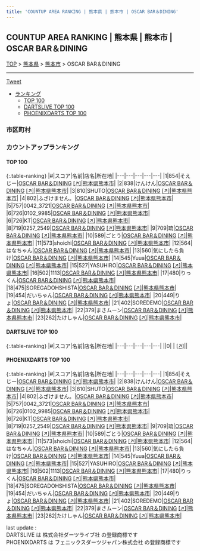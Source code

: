 ```yaml
---
title: 'COUNTUP AREA RANKING | 熊本県 | 熊本市 | OSCAR BAR＆DINING'
---
```

## COUNTUP AREA RANKING | 熊本県 | 熊本市 | OSCAR BAR＆DINING

[TOP](/darts/rank/) > [熊本県](/darts/rank/熊本県/) > [熊本市](/darts/rank/熊本県/熊本市/) > OSCAR BAR＆DINING

___

<a href="https://twitter.com/share?ref_src=twsrc%5Etfw" data-text="COUNTUP AREA RANKING | 熊本県熊本市OSCAR BAR＆DINING" class="twitter-share-button" data-hashtags="DARTSLIVE,PHOENIXDARTS,darts,ダーツ" data-show-count="false">Tweet</a>

* [ランキング](#カウントアップランキング)
    * [TOP 100](#top-100)
    * [DARTSLIVE TOP 100](#dartslive-top-100)
    * [PHOENIXDARTS TOP 100](#phoenixdarts-top-100)

### 市区町村

<ul>

</ul>

### カウントアップランキング

#### TOP 100



{:.table-ranking}
|#|スコア|名前|店名|所在地|
|---|---|---|---|---|
|1|854|<span class="rank-name-pd">そえじー</span>|<a href="/darts/rank/shops/89679.html">OSCAR BAR＆DINING</a> <a href="https://vs.phoenixdarts.com/jp/shop/shopDetailInfo/s_89679?s_seq=89679">[↗]</a>|<a href="/darts/rank/熊本県/熊本市">熊本県熊本市</a>|
|2|838|<span class="rank-name-pd">けんけん</span>|<a href="/darts/rank/shops/89679.html">OSCAR BAR＆DINING</a> <a href="https://vs.phoenixdarts.com/jp/shop/shopDetailInfo/s_89679?s_seq=89679">[↗]</a>|<a href="/darts/rank/熊本県/熊本市">熊本県熊本市</a>|
|3|810|<span class="rank-name-pd">SHUTO</span>|<a href="/darts/rank/shops/89679.html">OSCAR BAR＆DINING</a> <a href="https://vs.phoenixdarts.com/jp/shop/shopDetailInfo/s_89679?s_seq=89679">[↗]</a>|<a href="/darts/rank/熊本県/熊本市">熊本県熊本市</a>|
|4|802|<span class="rank-name-pd">ふざけません。</span>|<a href="/darts/rank/shops/89679.html">OSCAR BAR＆DINING</a> <a href="https://vs.phoenixdarts.com/jp/shop/shopDetailInfo/s_89679?s_seq=89679">[↗]</a>|<a href="/darts/rank/熊本県/熊本市">熊本県熊本市</a>|
|5|757|<span class="rank-name-pd">0042_3721</span>|<a href="/darts/rank/shops/89679.html">OSCAR BAR＆DINING</a> <a href="https://vs.phoenixdarts.com/jp/shop/shopDetailInfo/s_89679?s_seq=89679">[↗]</a>|<a href="/darts/rank/熊本県/熊本市">熊本県熊本市</a>|
|6|726|<span class="rank-name-pd">0102_9985</span>|<a href="/darts/rank/shops/89679.html">OSCAR BAR＆DINING</a> <a href="https://vs.phoenixdarts.com/jp/shop/shopDetailInfo/s_89679?s_seq=89679">[↗]</a>|<a href="/darts/rank/熊本県/熊本市">熊本県熊本市</a>|
|6|726|<span class="rank-name-pd">KT</span>|<a href="/darts/rank/shops/89679.html">OSCAR BAR＆DINING</a> <a href="https://vs.phoenixdarts.com/jp/shop/shopDetailInfo/s_89679?s_seq=89679">[↗]</a>|<a href="/darts/rank/熊本県/熊本市">熊本県熊本市</a>|
|8|719|<span class="rank-name-pd">0257_2549</span>|<a href="/darts/rank/shops/89679.html">OSCAR BAR＆DINING</a> <a href="https://vs.phoenixdarts.com/jp/shop/shopDetailInfo/s_89679?s_seq=89679">[↗]</a>|<a href="/darts/rank/熊本県/熊本市">熊本県熊本市</a>|
|9|709|<span class="rank-name-pd">琉</span>|<a href="/darts/rank/shops/89679.html">OSCAR BAR＆DINING</a> <a href="https://vs.phoenixdarts.com/jp/shop/shopDetailInfo/s_89679?s_seq=89679">[↗]</a>|<a href="/darts/rank/熊本県/熊本市">熊本県熊本市</a>|
|10|589|<span class="rank-name-pd">ごとう</span>|<a href="/darts/rank/shops/89679.html">OSCAR BAR＆DINING</a> <a href="https://vs.phoenixdarts.com/jp/shop/shopDetailInfo/s_89679?s_seq=89679">[↗]</a>|<a href="/darts/rank/熊本県/熊本市">熊本県熊本市</a>|
|11|573|<span class="rank-name-pd">shoichi</span>|<a href="/darts/rank/shops/89679.html">OSCAR BAR＆DINING</a> <a href="https://vs.phoenixdarts.com/jp/shop/shopDetailInfo/s_89679?s_seq=89679">[↗]</a>|<a href="/darts/rank/熊本県/熊本市">熊本県熊本市</a>|
|12|564|<span class="rank-name-pd">はなちゃん</span>|<a href="/darts/rank/shops/89679.html">OSCAR BAR＆DINING</a> <a href="https://vs.phoenixdarts.com/jp/shop/shopDetailInfo/s_89679?s_seq=89679">[↗]</a>|<a href="/darts/rank/熊本県/熊本市">熊本県熊本市</a>|
|13|560|<span class="rank-name-pd">気にしたら負け</span>|<a href="/darts/rank/shops/89679.html">OSCAR BAR＆DINING</a> <a href="https://vs.phoenixdarts.com/jp/shop/shopDetailInfo/s_89679?s_seq=89679">[↗]</a>|<a href="/darts/rank/熊本県/熊本市">熊本県熊本市</a>|
|14|545|<span class="rank-name-pd">Yuua</span>|<a href="/darts/rank/shops/89679.html">OSCAR BAR＆DINING</a> <a href="https://vs.phoenixdarts.com/jp/shop/shopDetailInfo/s_89679?s_seq=89679">[↗]</a>|<a href="/darts/rank/熊本県/熊本市">熊本県熊本市</a>|
|15|527|<span class="rank-name-pd">YASUHIRO</span>|<a href="/darts/rank/shops/89679.html">OSCAR BAR＆DINING</a> <a href="https://vs.phoenixdarts.com/jp/shop/shopDetailInfo/s_89679?s_seq=89679">[↗]</a>|<a href="/darts/rank/熊本県/熊本市">熊本県熊本市</a>|
|16|502|<span class="rank-name-pd">1113</span>|<a href="/darts/rank/shops/89679.html">OSCAR BAR＆DINING</a> <a href="https://vs.phoenixdarts.com/jp/shop/shopDetailInfo/s_89679?s_seq=89679">[↗]</a>|<a href="/darts/rank/熊本県/熊本市">熊本県熊本市</a>|
|17|480|<span class="rank-name-pd">りっくん</span>|<a href="/darts/rank/shops/89679.html">OSCAR BAR＆DINING</a> <a href="https://vs.phoenixdarts.com/jp/shop/shopDetailInfo/s_89679?s_seq=89679">[↗]</a>|<a href="/darts/rank/熊本県/熊本市">熊本県熊本市</a>|
|18|475|<span class="rank-name-pd">SOREGADOHSHISTA</span>|<a href="/darts/rank/shops/89679.html">OSCAR BAR＆DINING</a> <a href="https://vs.phoenixdarts.com/jp/shop/shopDetailInfo/s_89679?s_seq=89679">[↗]</a>|<a href="/darts/rank/熊本県/熊本市">熊本県熊本市</a>|
|19|454|<span class="rank-name-pd">だいちゃん</span>|<a href="/darts/rank/shops/89679.html">OSCAR BAR＆DINING</a> <a href="https://vs.phoenixdarts.com/jp/shop/shopDetailInfo/s_89679?s_seq=89679">[↗]</a>|<a href="/darts/rank/熊本県/熊本市">熊本県熊本市</a>|
|20|449|<span class="rank-name-pd">りょ</span>|<a href="/darts/rank/shops/89679.html">OSCAR BAR＆DINING</a> <a href="https://vs.phoenixdarts.com/jp/shop/shopDetailInfo/s_89679?s_seq=89679">[↗]</a>|<a href="/darts/rank/熊本県/熊本市">熊本県熊本市</a>|
|21|402|<span class="rank-name-pd">SOREDEMO</span>|<a href="/darts/rank/shops/89679.html">OSCAR BAR＆DINING</a> <a href="https://vs.phoenixdarts.com/jp/shop/shopDetailInfo/s_89679?s_seq=89679">[↗]</a>|<a href="/darts/rank/熊本県/熊本市">熊本県熊本市</a>|
|22|379|<span class="rank-name-pd">まさムーン</span>|<a href="/darts/rank/shops/89679.html">OSCAR BAR＆DINING</a> <a href="https://vs.phoenixdarts.com/jp/shop/shopDetailInfo/s_89679?s_seq=89679">[↗]</a>|<a href="/darts/rank/熊本県/熊本市">熊本県熊本市</a>|
|23|262|<span class="rank-name-pd">たけしゃん</span>|<a href="/darts/rank/shops/89679.html">OSCAR BAR＆DINING</a> <a href="https://vs.phoenixdarts.com/jp/shop/shopDetailInfo/s_89679?s_seq=89679">[↗]</a>|<a href="/darts/rank/熊本県/熊本市">熊本県熊本市</a>|


#### DARTSLIVE TOP 100



{:.table-ranking}
|#|スコア|名前|店名|所在地|
|---|---|---|---|---|
||0|<span class="rank-name-dl"> </span>|<a href="/darts/rank/shops/.html"></a> <a href="">[↗]</a>|<a href="/darts/rank//"></a>|


#### PHOENIXDARTS TOP 100



{:.table-ranking}
|#|スコア|名前|店名|所在地|
|---|---|---|---|---|
|1|854|<span class="rank-name-pd">そえじー</span>|<a href="/darts/rank/shops/89679.html">OSCAR BAR＆DINING</a> <a href="https://vs.phoenixdarts.com/jp/shop/shopDetailInfo/s_89679?s_seq=89679">[↗]</a>|<a href="/darts/rank/熊本県/熊本市">熊本県熊本市</a>|
|2|838|<span class="rank-name-pd">けんけん</span>|<a href="/darts/rank/shops/89679.html">OSCAR BAR＆DINING</a> <a href="https://vs.phoenixdarts.com/jp/shop/shopDetailInfo/s_89679?s_seq=89679">[↗]</a>|<a href="/darts/rank/熊本県/熊本市">熊本県熊本市</a>|
|3|810|<span class="rank-name-pd">SHUTO</span>|<a href="/darts/rank/shops/89679.html">OSCAR BAR＆DINING</a> <a href="https://vs.phoenixdarts.com/jp/shop/shopDetailInfo/s_89679?s_seq=89679">[↗]</a>|<a href="/darts/rank/熊本県/熊本市">熊本県熊本市</a>|
|4|802|<span class="rank-name-pd">ふざけません。</span>|<a href="/darts/rank/shops/89679.html">OSCAR BAR＆DINING</a> <a href="https://vs.phoenixdarts.com/jp/shop/shopDetailInfo/s_89679?s_seq=89679">[↗]</a>|<a href="/darts/rank/熊本県/熊本市">熊本県熊本市</a>|
|5|757|<span class="rank-name-pd">0042_3721</span>|<a href="/darts/rank/shops/89679.html">OSCAR BAR＆DINING</a> <a href="https://vs.phoenixdarts.com/jp/shop/shopDetailInfo/s_89679?s_seq=89679">[↗]</a>|<a href="/darts/rank/熊本県/熊本市">熊本県熊本市</a>|
|6|726|<span class="rank-name-pd">0102_9985</span>|<a href="/darts/rank/shops/89679.html">OSCAR BAR＆DINING</a> <a href="https://vs.phoenixdarts.com/jp/shop/shopDetailInfo/s_89679?s_seq=89679">[↗]</a>|<a href="/darts/rank/熊本県/熊本市">熊本県熊本市</a>|
|6|726|<span class="rank-name-pd">KT</span>|<a href="/darts/rank/shops/89679.html">OSCAR BAR＆DINING</a> <a href="https://vs.phoenixdarts.com/jp/shop/shopDetailInfo/s_89679?s_seq=89679">[↗]</a>|<a href="/darts/rank/熊本県/熊本市">熊本県熊本市</a>|
|8|719|<span class="rank-name-pd">0257_2549</span>|<a href="/darts/rank/shops/89679.html">OSCAR BAR＆DINING</a> <a href="https://vs.phoenixdarts.com/jp/shop/shopDetailInfo/s_89679?s_seq=89679">[↗]</a>|<a href="/darts/rank/熊本県/熊本市">熊本県熊本市</a>|
|9|709|<span class="rank-name-pd">琉</span>|<a href="/darts/rank/shops/89679.html">OSCAR BAR＆DINING</a> <a href="https://vs.phoenixdarts.com/jp/shop/shopDetailInfo/s_89679?s_seq=89679">[↗]</a>|<a href="/darts/rank/熊本県/熊本市">熊本県熊本市</a>|
|10|589|<span class="rank-name-pd">ごとう</span>|<a href="/darts/rank/shops/89679.html">OSCAR BAR＆DINING</a> <a href="https://vs.phoenixdarts.com/jp/shop/shopDetailInfo/s_89679?s_seq=89679">[↗]</a>|<a href="/darts/rank/熊本県/熊本市">熊本県熊本市</a>|
|11|573|<span class="rank-name-pd">shoichi</span>|<a href="/darts/rank/shops/89679.html">OSCAR BAR＆DINING</a> <a href="https://vs.phoenixdarts.com/jp/shop/shopDetailInfo/s_89679?s_seq=89679">[↗]</a>|<a href="/darts/rank/熊本県/熊本市">熊本県熊本市</a>|
|12|564|<span class="rank-name-pd">はなちゃん</span>|<a href="/darts/rank/shops/89679.html">OSCAR BAR＆DINING</a> <a href="https://vs.phoenixdarts.com/jp/shop/shopDetailInfo/s_89679?s_seq=89679">[↗]</a>|<a href="/darts/rank/熊本県/熊本市">熊本県熊本市</a>|
|13|560|<span class="rank-name-pd">気にしたら負け</span>|<a href="/darts/rank/shops/89679.html">OSCAR BAR＆DINING</a> <a href="https://vs.phoenixdarts.com/jp/shop/shopDetailInfo/s_89679?s_seq=89679">[↗]</a>|<a href="/darts/rank/熊本県/熊本市">熊本県熊本市</a>|
|14|545|<span class="rank-name-pd">Yuua</span>|<a href="/darts/rank/shops/89679.html">OSCAR BAR＆DINING</a> <a href="https://vs.phoenixdarts.com/jp/shop/shopDetailInfo/s_89679?s_seq=89679">[↗]</a>|<a href="/darts/rank/熊本県/熊本市">熊本県熊本市</a>|
|15|527|<span class="rank-name-pd">YASUHIRO</span>|<a href="/darts/rank/shops/89679.html">OSCAR BAR＆DINING</a> <a href="https://vs.phoenixdarts.com/jp/shop/shopDetailInfo/s_89679?s_seq=89679">[↗]</a>|<a href="/darts/rank/熊本県/熊本市">熊本県熊本市</a>|
|16|502|<span class="rank-name-pd">1113</span>|<a href="/darts/rank/shops/89679.html">OSCAR BAR＆DINING</a> <a href="https://vs.phoenixdarts.com/jp/shop/shopDetailInfo/s_89679?s_seq=89679">[↗]</a>|<a href="/darts/rank/熊本県/熊本市">熊本県熊本市</a>|
|17|480|<span class="rank-name-pd">りっくん</span>|<a href="/darts/rank/shops/89679.html">OSCAR BAR＆DINING</a> <a href="https://vs.phoenixdarts.com/jp/shop/shopDetailInfo/s_89679?s_seq=89679">[↗]</a>|<a href="/darts/rank/熊本県/熊本市">熊本県熊本市</a>|
|18|475|<span class="rank-name-pd">SOREGADOHSHISTA</span>|<a href="/darts/rank/shops/89679.html">OSCAR BAR＆DINING</a> <a href="https://vs.phoenixdarts.com/jp/shop/shopDetailInfo/s_89679?s_seq=89679">[↗]</a>|<a href="/darts/rank/熊本県/熊本市">熊本県熊本市</a>|
|19|454|<span class="rank-name-pd">だいちゃん</span>|<a href="/darts/rank/shops/89679.html">OSCAR BAR＆DINING</a> <a href="https://vs.phoenixdarts.com/jp/shop/shopDetailInfo/s_89679?s_seq=89679">[↗]</a>|<a href="/darts/rank/熊本県/熊本市">熊本県熊本市</a>|
|20|449|<span class="rank-name-pd">りょ</span>|<a href="/darts/rank/shops/89679.html">OSCAR BAR＆DINING</a> <a href="https://vs.phoenixdarts.com/jp/shop/shopDetailInfo/s_89679?s_seq=89679">[↗]</a>|<a href="/darts/rank/熊本県/熊本市">熊本県熊本市</a>|
|21|402|<span class="rank-name-pd">SOREDEMO</span>|<a href="/darts/rank/shops/89679.html">OSCAR BAR＆DINING</a> <a href="https://vs.phoenixdarts.com/jp/shop/shopDetailInfo/s_89679?s_seq=89679">[↗]</a>|<a href="/darts/rank/熊本県/熊本市">熊本県熊本市</a>|
|22|379|<span class="rank-name-pd">まさムーン</span>|<a href="/darts/rank/shops/89679.html">OSCAR BAR＆DINING</a> <a href="https://vs.phoenixdarts.com/jp/shop/shopDetailInfo/s_89679?s_seq=89679">[↗]</a>|<a href="/darts/rank/熊本県/熊本市">熊本県熊本市</a>|
|23|262|<span class="rank-name-pd">たけしゃん</span>|<a href="/darts/rank/shops/89679.html">OSCAR BAR＆DINING</a> <a href="https://vs.phoenixdarts.com/jp/shop/shopDetailInfo/s_89679?s_seq=89679">[↗]</a>|<a href="/darts/rank/熊本県/熊本市">熊本県熊本市</a>|


<div class="footer border-top border-gray-light mt-5 pt-3 text-right text-gray">
    last update : <span style="font-weight: italic" id="foot_last_modified"></span><br />
    DARTSLIVE は 株式会社ダーツライブ社 の登録商標です<br />
    PHOENIXDARTS は フェニックスダーツジャパン株式会社 の登録商標です<br />
</div>

<script src="https://cdnjs.cloudflare.com/ajax/libs/jquery.tablesorter/2.31.3/js/jquery.tablesorter.min.js" integrity="sha512-qzgd5cYSZcosqpzpn7zF2ZId8f/8CHmFKZ8j7mU4OUXTNRd5g+ZHBPsgKEwoqxCtdQvExE5LprwwPAgoicguNg==" crossorigin="anonymous" referrerpolicy="no-referrer"></script>
<link rel="stylesheet" href="https://cdnjs.cloudflare.com/ajax/libs/jquery.tablesorter/2.31.3/css/theme.default.min.css" integrity="sha512-wghhOJkjQX0Lh3NSWvNKeZ0ZpNn+SPVXX1Qyc9OCaogADktxrBiBdKGDoqVUOyhStvMBmJQ8ZdMHiR3wuEq8+w==" crossorigin="anonymous" referrerpolicy="no-referrer" />
<script>
$(function() {
    $(".table-ranking").tablesorter({sortList:[[0, 0]]});
    $("#foot_last_modified").text(formatDate(new Date(document.lastModified), 'yyyy-MM-dd HH:mm:ss'));
});
</script>

<script async src="https://platform.twitter.com/widgets.js" charset="utf-8"></script>